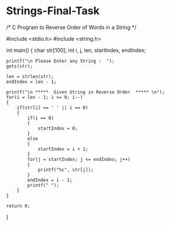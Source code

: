 # Strings-Final-Task
/* C Program to Reverse Order of Words in a String */
 
#include <stdio.h>
#include <string.h>
 
int main()
{
  	char str[100];
  	int i, j, len, startIndex, endIndex;
 
  	printf("\n Please Enter any String :  ");
  	gets(str);
  	
  	len = strlen(str);
  	endIndex = len - 1;
  	
  	printf("\n *****  Given String in Reverse Order  ***** \n"); 	   	
  	for(i = len - 1; i >= 0; i--)
	{
		if(str[i] == ' ' || i == 0)
		{
			if(i == 0)
			{
				startIndex = 0;
			}
			else
			{
				startIndex = i + 1;
			}
			for(j = startIndex; j <= endIndex; j++)
			{
				printf("%c", str[j]);
			}
			endIndex = i - 1;
			printf(" ");				
		} 
	}
	
  	return 0;
}

